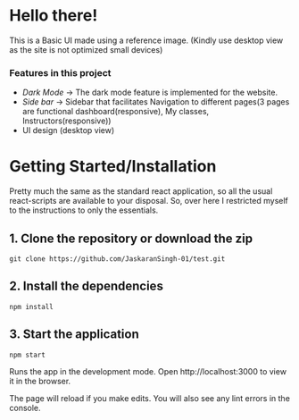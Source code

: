 # Hello there!
This is a Basic UI made using a reference image. (Kindly use desktop view as the site is not optimized small devices)

### Features in this project
- _Dark Mode_ -> The dark mode feature is implemented for the website.
- _Side bar_ -> Sidebar that facilitates Navigation to different pages(3 pages are functional dashboard(responsive), My classes, Instructors(responsive))
- UI design (desktop view)
# Getting Started/Installation
Pretty much the same as the standard react application, so all the usual react-scripts are available to your disposal. So, over here I restricted myself to the instructions to only the essentials.
## 1. Clone the repository or download the zip
```
git clone https://github.com/JaskaranSingh-01/test.git
```

## 2. Install the dependencies
```
npm install
```

## 3. Start the application
```
npm start
```
Runs the app in the development mode.
Open http://localhost:3000 to view it in the browser.

The page will reload if you make edits.
You will also see any lint errors in the console.
